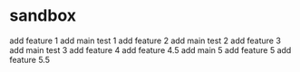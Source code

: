 # sandbox

add feature 1
add main test 1
add feature 2
add main test 2
add feature 3
add main test 3
add feature 4
add feature 4.5
add main 5
add feature 5
add feature 5.5

